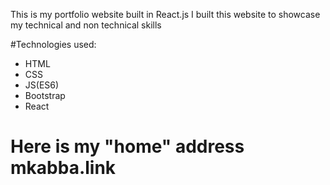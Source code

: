 This is my portfolio  website built in React.js
I built this website to showcase my technical and non technical skills

#Technologies used:
* HTML
* CSS
* JS(ES6)
* Bootstrap
* React


# Here is my "home" address mkabba.link
